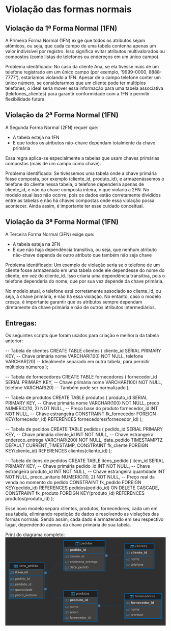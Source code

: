 # Violação das formas normais

## Violação da 1ª Forma Normal (1FN)
A Primeira Forma Normal (1FN) exige que todos os atributos sejam atômicos, ou seja, que cada campo de uma tabela contenha apenas um valor indivisível por registro. Isso significa evitar atributos multivalorados ou compostos (como listas de telefones ou endereços em um único campo).

Problema identificado: No caso da cliente Ana, se ela tivesse mais de um telefone registrado em um único campo (por exemplo, '9999-0000, 8888-7777'), estaríamos violando a 1FN. Apesar de o campo telefone conter um único número, se considerarmos que um cliente pode ter múltiplos telefones, o ideal seria mover essa informação para uma tabela associativa (telefones_clientes) para garantir conformidade com a 1FN e permitir flexibilidade futura.

## Violação da 2ª Forma Normal (1FN)
A Segunda Forma Normal (2FN) requer que:
- A tabela esteja na 1FN
- E que todos os atributos não-chave dependam totalmente da chave primária

Essa regra aplica-se especialmente a tabelas que usam chaves primárias compostas (mais de um campo como chave).

Problema identificado: Se tivéssemos uma tabela onde a chave primária fosse composta, por exemplo (cliente_id, produto_id), e armazenássemos o telefone do cliente nessa tabela, o telefone dependeria apenas de cliente_id, e não da chave composta inteira, o que violaria a 2FN.
No modelo atual isso não ocorre, pois os dados estão corretamente divididos entre as tabelas e não há chaves compostas onde essa violação possa acontecer. Ainda assim, é importante ter esse cuidado conceitual.

## Violação da 3ª Forma Normal (1FN)
A Terceira Forma Normal (3FN) exige que:
- A tabela esteja na 2FN
- E que não haja dependência transitiva, ou seja, que nenhum atributo não-chave dependa de outro atributo que também não seja chave

Problema identificado: Um exemplo de violação seria se o telefone de um cliente fosse armazenado em uma tabela onde ele dependesse do nome do cliente, em vez do cliente_id. Isso criaria uma dependência transitiva, pois o telefone dependeria do nome, que por sua vez depende da chave primária.

No modelo atual, o telefone está corretamente associado ao cliente_id, ou seja, à chave primária, e não há essa violação. No entanto, caso o modelo cresça, é importante garantir que os atributos sempre dependam diretamente da chave primária e não de outros atributos intermediários.

## Entregas:
Os seguintes scripts que foram usados para criação e melhoria da tabela anterior:

-- Tabela de clientes
CREATE TABLE clientes (
cliente_id SERIAL PRIMARY KEY,       -- Chave primária
nome VARCHAR(100) NOT NULL,
telefone VARCHAR(20)                 -- Idealmente separado em outra tabela, para permitir múltiplos números
);

-- Tabela de fornecedores
CREATE TABLE fornecedores (
fornecedor_id SERIAL PRIMARY KEY,    -- Chave primária
nome VARCHAR(100) NOT NULL,
telefone VARCHAR(20)                 -- Também pode ser normalizado
);

-- Tabela de produtos
CREATE TABLE produtos (
produto_id SERIAL PRIMARY KEY,       -- Chave primária
nome VARCHAR(100) NOT NULL,
preco NUMERIC(10, 2) NOT NULL,       -- Preço base do produto
fornecedor_id INT NOT NULL,          -- Chave estrangeira
CONSTRAINT fk_fornecedor
FOREIGN KEY(fornecedor_id)
REFERENCES fornecedores(fornecedor_id)
);

-- Tabela de pedidos
CREATE TABLE pedidos (
pedido_id SERIAL PRIMARY KEY,        -- Chave primária
cliente_id INT NOT NULL,             -- Chave estrangeira
endereco_entrega VARCHAR(200) NOT NULL,
data_pedido TIMESTAMPTZ DEFAULT CURRENT_TIMESTAMP,
CONSTRAINT fk_cliente
FOREIGN KEY(cliente_id)
REFERENCES clientes(cliente_id)
);

-- Tabela de itens de pedidos
CREATE TABLE itens_pedido (
item_id SERIAL PRIMARY KEY,           -- Chave primária
pedido_id INT NOT NULL,               -- Chave estrangeira
produto_id INT NOT NULL,              -- Chave estrangeira
quantidade INT NOT NULL,
preco_unitario NUMERIC(10, 2) NOT NULL, -- Preço real da venda no momento do pedido
CONSTRAINT fk_pedido
FOREIGN KEY(pedido_id)
REFERENCES pedidos(pedido_id)
ON DELETE CASCADE,
CONSTRAINT fk_produto
FOREIGN KEY(produto_id)
REFERENCES produtos(produto_id)
);


Esse novo modelo separa clientes, produtos, fornecedores, cada um em sua tabela, eliminando repetição de dados e resolvendo as violações das formas normais. Sendo assim, cada dado é armazenado em seu respectivo lugar, dependendo apenas da chave primária de sua tabela.

Print do diagrama completo:
![img.png](img.png)